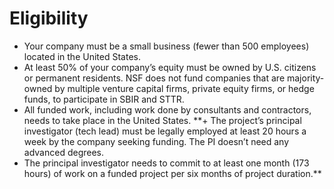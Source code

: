 # Eligibility

+ Your company must be a small business (fewer than 500 employees) located in the United States.
+ At least 50% of your company’s equity must be owned by U.S. citizens or permanent residents. NSF does not fund companies that are majority-owned by multiple venture capital firms, private equity firms, or hedge funds, to participate in SBIR and STTR.
+ All funded work, including work done by consultants and contractors, needs to take place in the United States.
**+ The project’s principal investigator (tech lead) must be legally employed at least 20 hours a week by the company seeking funding. The PI doesn’t need any advanced degrees.
+ The principal investigator needs to commit to at least one month (173 hours) of work on a funded project per six months of project duration.**